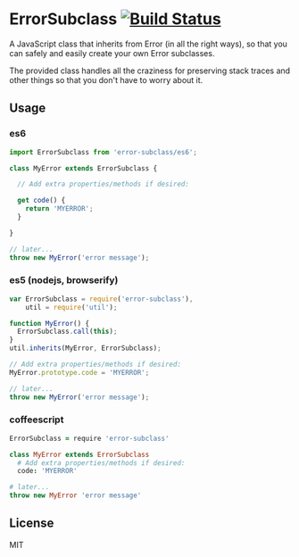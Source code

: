 # ErrorSubclass [![Build Status](https://travis-ci.org/spudly/error-subclass.svg?branch=master)](https://travis-ci.org/spudly/error-subclass)

A JavaScript class that inherits from Error (in all the right ways), so that you
can safely and easily create your own Error subclasses.

The provided class handles all the craziness for preserving stack traces and
other things so that you don't have to worry about it.

## Usage

### es6
```js
import ErrorSubclass from 'error-subclass/es6';

class MyError extends ErrorSubclass {

  // Add extra properties/methods if desired:

  get code() {
    return 'MYERROR';
  }

}

// later...
throw new MyError('error message');
```

### es5 (nodejs, browserify)
```javascript
var ErrorSubclass = require('error-subclass'),
    util = require('util');

function MyError() {
  ErrorSubclass.call(this);
}
util.inherits(MyError, ErrorSubclass);

// Add extra properties/methods if desired:
MyError.prototype.code = 'MYERROR';

// later...
throw new MyError('error message');
```

### coffeescript
```coffeescript
ErrorSubclass = require 'error-subclass'

class MyError extends ErrorSubclass
  # Add extra properties/methods if desired:
  code: 'MYERROR'

# later...
throw new MyError 'error message'
```

## License

MIT
